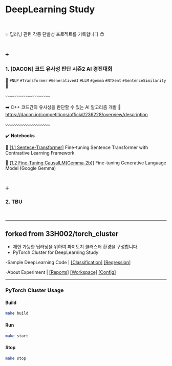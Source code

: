 # DeepLearning Study

<br/>

:bulb: 딥러닝 관련 각종 단발성 프로젝트를 기록합니다 :blush:

<br/>

:heavy_plus_sign:
### **1. [DACON] 코드 유사성 판단 시즌2 AI 경진대회**
   
:star2: `#NLP` `#Transformer` `#GenerativeAI` `#LLM` `#gemma` `#NTXent` `#SentenceSimilarity` :star2:

:wavy_dash::wavy_dash::wavy_dash::wavy_dash::wavy_dash::wavy_dash::wavy_dash::wavy_dash::wavy_dash::wavy_dash:

:arrow_right: C++ 코드간의 유사성을 판단할 수 있는 AI 알고리즘 개발
:link: https://dacon.io/competitions/official/236228/overview/description

:wavy_dash::wavy_dash::wavy_dash::wavy_dash::wavy_dash::wavy_dash::wavy_dash::wavy_dash::wavy_dash::wavy_dash:

:heavy_check_mark: **Notebooks**

:link: [[1.1 Sentece-Transformer]](https://github.com/33H002/deeplearning_study/blob/main/notebook/101_sentence_transformer.ipynb) Fine-tuning Sentence Transformer with Contrastive Learning Framework

:link: [[1.2 Fine-Tuning CausalLM(Gemma-2b)]](https://github.com/33H002/deeplearning_study/blob/main/notebook/102_gemma-2b.ipynb) Fine-tuning Generative Language Model (Google Gemma)

<br/>

:heavy_plus_sign:
### **2. TBU**


<br/>


---
## forked from 33H002/torch_cluster
- 재현 가능한 딥러닝을 위하여 파이토치 클러스터 환경을 구성합니다.
- PyTorch Cluster for DeepLearning Study

-Sample DeepLearning Code | 
[[Classification]](https://github.com/33H002/torch_cluster/blob/main/script/Classification.ipynb) 
[[Regression]](https://github.com/33H002/torch_cluster/blob/main/script/Regression.ipynb)

-About Experiment | 
[[Reports]](https://wandb.ai/33h002/public/reports/Experimental-Reports--VmlldzozOTYzMjk5)
[[Workspace]](https://wandb.ai/33h002/public?workspace=user-33h002)
[[Config]](https://wandb.ai/33h002/public/runs/mneq6tmp/overview?workspace=user-33h002)



---
### PyTorch Cluster Usage 
#### Build 
```bash
make build
```
#### Run 
```bash
make start
```
#### Stop
```bash
make stop
```
